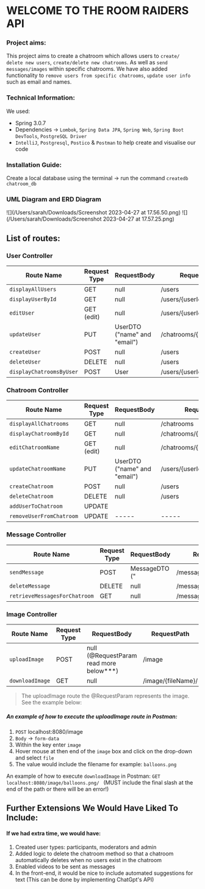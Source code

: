 # WELCOME TO THE ROOM RAIDERS API

### Project aims:

This project aims to create a chatroom which allows users to `create/ delete new users`, `create/delete new chatrooms`. As well as `send messages/images` within specific chatrooms. We have also added functionality to `remove users from specific chatrooms`, `update user info` such as email and names.

### Technical Information:
We used:
* Spring 3.0.7
* Dependencies -> `Lombok`, `Spring Data JPA`, `Spring Web`, `Spring Boot DevTools`, `PostgreSQL Driver`
* `IntelliJ`, `Postgresql`, `Postico` & `Postman` to help create and visualise our code

### Installation Guide:

Create a local database using the terminal -> run the command `createdb chatroom_db`


### UML Diagram and ERD Diagram

![](/Users/sarah/Downloads/Screenshot 2023-04-27 at 17.56.50.png)
![](/Users/sarah/Downloads/Screenshot 2023-04-27 at 17.57.25.png)

## List of routes:

### User Controller
| Route Name             | Request Type | RequestBody                  | RequestPath                                   |
|------------------------|--------------|------------------------------|-----------------------------------------------|
| `displayAllUsers`        | GET          | null                         | /users                                      |
| `displayUserById`        | GET          | null                         | /users/{userId}                      |
| `editUser`               | GET (edit)   | null                         | /users/{userId}/edit                  |
| `updateUser`             | PUT          | UserDTO ("name" and "email") | /chatrooms/{userId}                           |
| `createUser`             | POST         | null                         | /users                                    |
| `deleteUser`             | DELETE       | null                         | /users                              
| `displayChatroomsByUser` | POST         | User                         | /users/{userId}/chatrooms    |


### Chatroom Controller
| Route Name             | Request Type | RequestBody                  | RequestPath                  |
|------------------------|----------|------------------------------|------------------------------|
| `displayAllChatrooms`    | GET      | null                         | /chatrooms                   |
| `displayChatroomById`    | GET      | null                         | /chatrooms/{chatroomId}      |
| `editChatroomName`       | GET (edit) | null                         | /chatrooms/{chatroomId}/edit |
| `updateChatroomName`     | PUT      | UserDTO ("name" and "email") | /users/{userId}              |
| `createChatroom`         | POST     | null                         | /users                       |
| `deleteChatroom`         | DELETE   | null                         | /users                        
| `addUserToChatroom`      | UPDATE   |     |     |
| `removeUserFromChatroom` | UPDATE   |-----|-----|

### Message Controller

| Route Name                  | Request Type | RequestBody  | RequestPath            |
|-----------------------------|--------------|--------------|------------------------|
| `sendMessage`                 | POST         | MessageDTO (" | /messages              |
| `deleteMessage`               | DELETE       | null         | /messages/{id}         |
| `retrieveMessagesForChatroom` | GET          | null         | /messages/{chatroomId} |


### Image Controller
| Route Name             | Request Type | RequestBody                              | RequestPath               |
|------------------------|--------------|------------------------------------------|---------------------------|
| `uploadImage`            | POST         | null  (@RequestParam read more below***) | /image                    |
| `downloadImage`          | GET          | null                                     | /image/{fileName}/        |

>The uploadImage route the @RequestParam represents the image. See the example below:

##### An example of how to execute the uploadImage route in Postman:
1) `POST` localhost:8080/image
2) `Body` -> `form-data`
3) Within the key enter `image`
4) Hover mouse at then end of the `image` box and click on the drop-down and select `file`
5) The value would include the filename for example: `balloons.png`

An example of how to execute `downloadImage` in Postman:
`GET localhost:8080/image/balloons.png/ `
(MUST include the final slash at the end of the path or there will be an error!)

## Further Extensions We Would Have Liked To Include:
#### If we had extra time, we would have:
1. Created user types: participants, moderators and admin
2. Added logic to delete the chatroom method so that a chatroom automatically deletes when no users exist in the chatroom
3. Enabled videos to be sent as messages
4. In the front-end, it would be nice to include automated suggestions for text (This can be done by implementing ChatGpt's API)

